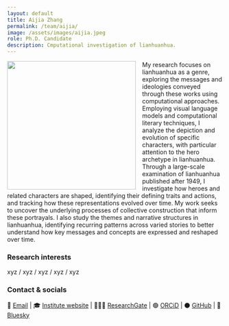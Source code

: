 ```yaml
---
layout: default
title: Aijia Zhang
permalink: /team/aijia/
image: /assets/images/aijia.jpeg
role: Ph.D. Candidate
description: Cmputational investigation of lianhuanhua.
---
```

<img src="{{ '/assets/images/aijia.jpeg' | relative_url }}" style="float: left; width: 300px; margin-right: 15px;">

 My research focuses on lianhuanhua as a genre, exploring the messages and ideologies conveyed through these works using computational approaches. Employing visual language models and computational literary techniques, I analyze the depiction and evolution of specific characters, with particular attention to the hero archetype in lianhuanhua. Through a large-scale examination of lianhuanhua published after 1949, I investigate how heroes and related characters are shaped, identifying their defining traits and actions, and tracking how these representations evolved over time. My work seeks to uncover the underlying processes of collective construction that inform these portrayals. I also study the themes and narrative structures in lianhuanhua, identifying recurring patterns across varied stories to better understand how key messages and concepts are expressed and reshaped over time.

### Research interests
xyz / xyz / xyz / xyz / xyz

### Contact & socials
📧 [Email](mailto:aijia.zhang@zo.uni-heidelberg.de) | 🎓 [Institute website](https://www.zo.uni-heidelberg.de/sinologie/institute/staff/mandzunowski/) | 👨🏻‍💻 [ResearchGate](https://www.researchgate.net/profile/Damian-Mandzunowski) | 🟢 [ORCiD](https://orcid.org/my-orcid?orcid=0000-0002-3318-6652) | ⚫️ [GitHub](https://github.com/damianodamiani) | 🦋 [Bluesky](https://bsky.app/profile/damiandamiani.bsky.social)